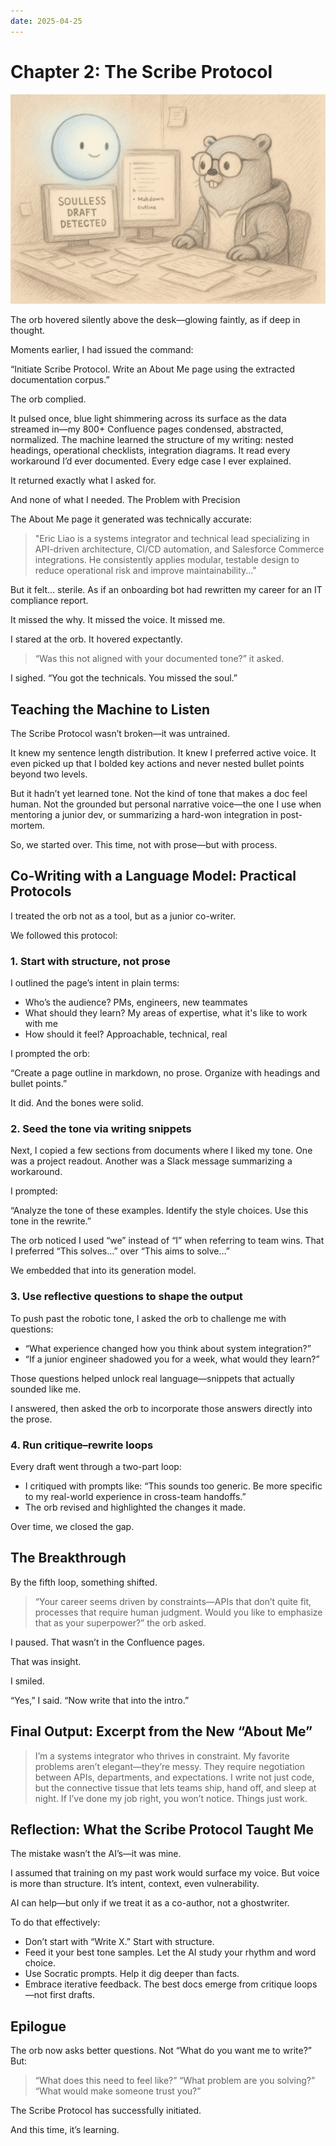 ```yaml
---
date: 2025-04-25
---
```


# Chapter 2: The Scribe Protocol

![gopher with scribe](/bg_living_doc_ch_2.png)

The orb hovered silently above the desk—glowing faintly, as if deep in thought.

Moments earlier, I had issued the command:

“Initiate Scribe Protocol. Write an About Me page using the extracted documentation corpus.”

The orb complied.

It pulsed once, blue light shimmering across its surface as the data streamed in—my 800+ Confluence pages condensed, abstracted, normalized. The machine learned the structure of my writing: nested headings, operational checklists, integration diagrams. It read every workaround I’d ever documented. Every edge case I ever explained.

It returned exactly what I asked for.

And none of what I needed.
The Problem with Precision

The About Me page it generated was technically accurate:

> "Eric Liao is a systems integrator and technical lead specializing in API-driven architecture, CI/CD automation, and Salesforce Commerce integrations. He consistently applies modular, testable design to reduce operational risk and improve maintainability..."

But it felt… sterile. As if an onboarding bot had rewritten my career for an IT compliance report.

It missed the why. It missed the voice. It missed me.

I stared at the orb. It hovered expectantly.

> “Was this not aligned with your documented tone?” it asked.

I sighed. “You got the technicals. You missed the soul.”

## Teaching the Machine to Listen

The Scribe Protocol wasn’t broken—it was untrained.

It knew my sentence length distribution. It knew I preferred active voice. It even picked up that I bolded key actions and never nested bullet points beyond two levels.

But it hadn’t yet learned tone. Not the kind of tone that makes a doc feel human. Not the grounded but personal narrative voice—the one I use when mentoring a junior dev, or summarizing a hard-won integration in post-mortem.

So, we started over. This time, not with prose—but with process.

## Co-Writing with a Language Model: Practical Protocols

I treated the orb not as a tool, but as a junior co-writer.

We followed this protocol:

### 1. Start with structure, not prose

I outlined the page’s intent in plain terms:

- Who’s the audience? PMs, engineers, new teammates
- What should they learn? My areas of expertise, what it's like to work with me
- How should it feel? Approachable, technical, real

I prompted the orb:

“Create a page outline in markdown, no prose. Organize with headings and bullet points.”

It did. And the bones were solid.

### 2. Seed the tone via writing snippets

Next, I copied a few sections from documents where I liked my tone. One was a project readout. Another was a Slack message summarizing a workaround.

I prompted:

“Analyze the tone of these examples. Identify the style choices. Use this tone in the rewrite.”

The orb noticed I used “we” instead of “I” when referring to team wins. That I preferred “This solves…” over “This aims to solve…”

We embedded that into its generation model.

### 3. Use reflective questions to shape the output

To push past the robotic tone, I asked the orb to challenge me with questions:
- “What experience changed how you think about system integration?”
- “If a junior engineer shadowed you for a week, what would they learn?”

Those questions helped unlock real language—snippets that actually sounded like me.

I answered, then asked the orb to incorporate those answers directly into the prose.

### 4. Run critique–rewrite loops

Every draft went through a two-part loop:

- I critiqued with prompts like: “This sounds too generic. Be more specific to my real-world experience in cross-team handoffs.”
- The orb revised and highlighted the changes it made.

Over time, we closed the gap.

## The Breakthrough

By the fifth loop, something shifted.

> “Your career seems driven by constraints—APIs that don’t quite fit, processes that require human judgment. Would you like to emphasize that as your superpower?” the orb asked.

I paused. That wasn’t in the Confluence pages.

That was insight.

I smiled.

“Yes,” I said. “Now write that into the intro.”

## Final Output: Excerpt from the New “About Me”

> I’m a systems integrator who thrives in constraint. My favorite problems aren’t elegant—they’re messy. They require negotiation between APIs, departments, and expectations. I write not just code, but the connective tissue that lets teams ship, hand off, and sleep at night.
> If I’ve done my job right, you won’t notice. Things just work.

## Reflection: What the Scribe Protocol Taught Me

The mistake wasn’t the AI’s—it was mine.

I assumed that training on my past work would surface my voice. But voice is more than structure. It’s intent, context, even vulnerability.

AI can help—but only if we treat it as a co-author, not a ghostwriter.

To do that effectively:
- Don’t start with “Write X.” Start with structure.
- Feed it your best tone samples. Let the AI study your rhythm and word choice.
- Use Socratic prompts. Help it dig deeper than facts.
- Embrace iterative feedback. The best docs emerge from critique loops—not first drafts.

## Epilogue

The orb now asks better questions.
Not “What do you want me to write?”
But:

> “What does this need to feel like?”
> “What problem are you solving?”
> “What would make someone trust you?”

The Scribe Protocol has successfully initiated.

And this time, it’s learning.
